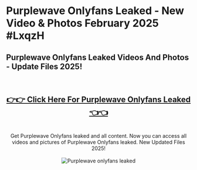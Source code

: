 # Purplewave Onlyfans Leaked - New Video & Photos February 2025 #LxqzH

<h2>Purplewave Onlyfans Leaked Videos And Photos - Update Files 2025!</h2>
<br>
<div align="center">
<h2><a href="https://links2leaks.com?utm_source=purplewave&utm_medium=git92" rel="nofollow">👉👉 Click Here For Purplewave Onlyfans Leaked 👈👈</a></h2>
<br>
Get Purplewave Onlyfans leaked and all content. Now you can access all videos and pictures of Purplewave Onlyfans leaked. New Updated Files 2025!
<br>
<br>
<a href="https://links2leaks.com?utm_source=purplewave&utm_medium=git92" rel="nofollow" data-target="animated-image.originalLink"><img src="https://i.ibb.co/Gkj2r4b/banner.png" alt="Purplewave onlyfans leaked" style="max-width: 100%; display: inline-block;" data-target="animated-image.originalImage"></a>
</div>
<br>
